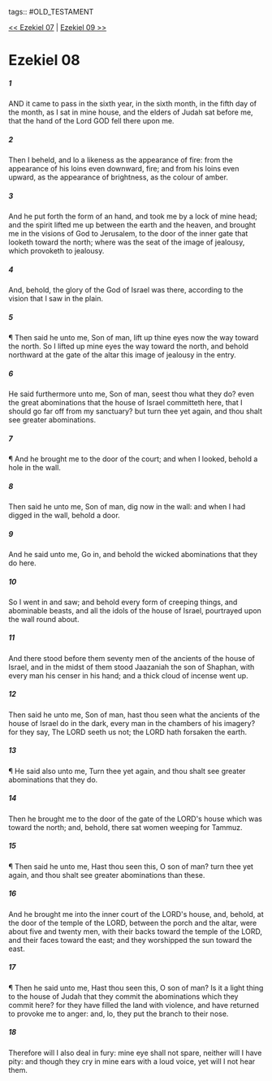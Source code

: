 tags:: #OLD_TESTAMENT

[<< Ezekiel 07](OLD_TESTAMENT/26_Ezekiel/Ezekiel_07.md) | [Ezekiel 09 >>](OLD_TESTAMENT/26_Ezekiel/Ezekiel_09.md)

# Ezekiel 08

##### 1

AND it came to pass in the sixth year, in the sixth month, in the fifth day of the month, as I sat in mine house, and the elders of Judah sat before me, that the hand of the Lord GOD fell there upon me.

##### 2

Then I beheld, and lo a likeness as the appearance of fire: from the appearance of his loins even downward, fire; and from his loins even upward, as the appearance of brightness, as the colour of amber.

##### 3

And he put forth the form of an hand, and took me by a lock of mine head; and the spirit lifted me up between the earth and the heaven, and brought me in the visions of God to Jerusalem, to the door of the inner gate that looketh toward the north; where was the seat of the image of jealousy, which provoketh to jealousy.

##### 4

And, behold, the glory of the God of Israel was there, according to the vision that I saw in the plain.

##### 5

¶ Then said he unto me, Son of man, lift up thine eyes now the way toward the north. So I lifted up mine eyes the way toward the north, and behold northward at the gate of the altar this image of jealousy in the entry.

##### 6

He said furthermore unto me, Son of man, seest thou what they do? even the great abominations that the house of Israel committeth here, that I should go far off from my sanctuary? but turn thee yet again, and thou shalt see greater abominations.

##### 7

¶ And he brought me to the door of the court; and when I looked, behold a hole in the wall.

##### 8

Then said he unto me, Son of man, dig now in the wall: and when I had digged in the wall, behold a door.

##### 9

And he said unto me, Go in, and behold the wicked abominations that they do here.

##### 10

So I went in and saw; and behold every form of creeping things, and abominable beasts, and all the idols of the house of Israel, pourtrayed upon the wall round about.

##### 11

And there stood before them seventy men of the ancients of the house of Israel, and in the midst of them stood Jaazaniah the son of Shaphan, with every man his censer in his hand; and a thick cloud of incense went up.

##### 12

Then said he unto me, Son of man, hast thou seen what the ancients of the house of Israel do in the dark, every man in the chambers of his imagery? for they say, The LORD seeth us not; the LORD hath forsaken the earth.

##### 13

¶ He said also unto me, Turn thee yet again, and thou shalt see greater abominations that they do.

##### 14

Then he brought me to the door of the gate of the LORD's house which was toward the north; and, behold, there sat women weeping for Tammuz.

##### 15

¶ Then said he unto me, Hast thou seen this, O son of man? turn thee yet again, and thou shalt see greater abominations than these.

##### 16

And he brought me into the inner court of the LORD's house, and, behold, at the door of the temple of the LORD, between the porch and the altar, were about five and twenty men, with their backs toward the temple of the LORD, and their faces toward the east; and they worshipped the sun toward the east.

##### 17

¶ Then he said unto me, Hast thou seen this, O son of man? Is it a light thing to the house of Judah that they commit the abominations which they commit here? for they have filled the land with violence, and have returned to provoke me to anger: and, lo, they put the branch to their nose.

##### 18

Therefore will I also deal in fury: mine eye shall not spare, neither will I have pity: and though they cry in mine ears with a loud voice, yet will I not hear them.
